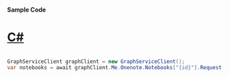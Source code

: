 #### Sample Code
# [C#](#tab/Csharp)

```C#

GraphServiceClient graphClient = new GraphServiceClient();
var notebooks = await graphClient.Me.Onenote.Notebooks["{id}"].Request().GetAsync();

```